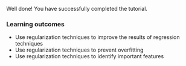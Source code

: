 Well done! You have successfully completed the tutorial.

### Learning outcomes
* Use regularization techniques to improve the results of regression techniques
* Use regularization techniques to prevent overfitting
* Use regularization techniques to identify important features